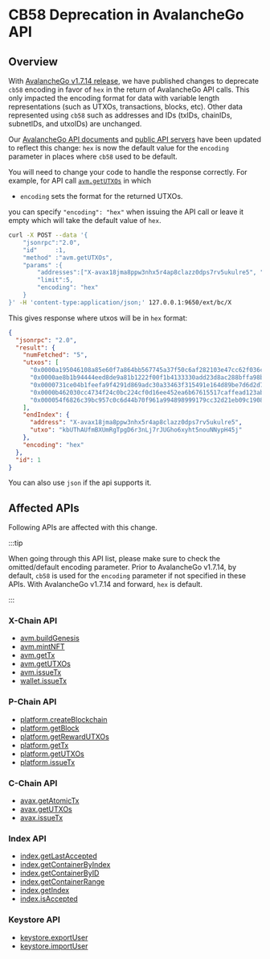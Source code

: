 # CB58 Deprecation in AvalancheGo API

## Overview

With [AvalancheGo v1.7.14 release](./avalanchego-release-notes.md#v1714-view-on-github), we have published changes to deprecate `cb58` encoding in favor of `hex` in the return of AvalancheGo API calls. This only impacted the encoding format for data with variable length representations (such as UTXOs, transactions, blocks, etc). Other data represented using `cb58` such as addresses and IDs (txIDs, chainIDs, subnetIDs, and utxoIDs) are unchanged.

Our [AvalancheGo API documents](./apis/README.md) and [public API servers](./public-api-server.md) have been updated to reflect this change: `hex` is now the default value for the `encoding` parameter in places where `cb58` used to be default.

You will need to change your code to handle the response correctly. For example, for API call [`avm.getUTXOs`](./apis/x-chain.md#avmgetutxos) in which

- `encoding` sets the format for the returned UTXOs.

you can specify `"encoding": "hex"` when issuing the API call or leave it empty which will take the default value of `hex`.

```sh
curl -X POST --data '{
    "jsonrpc":"2.0",
    "id"     :1,
    "method" :"avm.getUTXOs",
    "params" :{
        "addresses":["X-avax18jma8ppw3nhx5r4ap8clazz0dps7rv5ukulre5", "X-avax1d09qn852zcy03sfc9hay2llmn9hsgnw4tp3dv6"],
        "limit":5,
        "encoding": "hex"
    }
}' -H 'content-type:application/json;' 127.0.0.1:9650/ext/bc/X
```

This gives response where utxos will be in `hex` format:

```json
{
  "jsonrpc": "2.0",
  "result": {
    "numFetched": "5",
    "utxos": [
      "0x0000a195046108a85e60f7a864bb567745a37f50c6af282103e47cc62f036cee404700000000345aa98e8a990f4101e2268fab4c4e1f731c8dfbcffa3a77978686e6390d624f000000070000000000000001000000000000000000000001000000018ba98dabaebcd83056799841cfbc567d8b10f216c1f01765",
      "0x0000ae8b1b94444eed8de9a81b1222f00f1b4133330add23d8ac288bffa98b85271100000000345aa98e8a990f4101e2268fab4c4e1f731c8dfbcffa3a77978686e6390d624f000000070000000000000001000000000000000000000001000000018ba98dabaebcd83056799841cfbc567d8b10f216473d042a",
      "0x0000731ce04b1feefa9f4291d869adc30a33463f315491e164d89be7d6d2d7890cfc00000000345aa98e8a990f4101e2268fab4c4e1f731c8dfbcffa3a77978686e6390d624f000000070000000000000001000000000000000000000001000000018ba98dabaebcd83056799841cfbc567d8b10f21600dd3047",
      "0x0000b462030cc4734f24c0bc224cf0d16ee452ea6b67615517caffead123ab4fbf1500000000345aa98e8a990f4101e2268fab4c4e1f731c8dfbcffa3a77978686e6390d624f000000070000000000000001000000000000000000000001000000018ba98dabaebcd83056799841cfbc567d8b10f216c71b387e",
      "0x000054f6826c39bc957c0c6d44b70f961a994898999179cc32d21eb09c1908d7167b00000000345aa98e8a990f4101e2268fab4c4e1f731c8dfbcffa3a77978686e6390d624f000000070000000000000001000000000000000000000001000000018ba98dabaebcd83056799841cfbc567d8b10f2166290e79d"
    ],
    "endIndex": {
      "address": "X-avax18jma8ppw3nhx5r4ap8clazz0dps7rv5ukulre5",
      "utxo": "kbUThAUfmBXUmRgTpgD6r3nLj7rJUGho6xyht5nouNNypH45j"
    },
    "encoding": "hex"
  },
  "id": 1
}
```

You can also use `json` if the api supports it.

## Affected APIs

Following APIs are affected with this change.

:::tip

When going through this API list, please make sure to check the omitted/default encoding parameter. Prior to AvalancheGo v1.7.14, by default, `cb58` is used for the `encoding` parameter if not specified in these APIs. With AvalancheGo v1.7.14 and forward, `hex` is default.

:::

### X-Chain API

- [avm.buildGenesis](./apis/x-chain.md#avmbuildgenesis)
- [avm.mintNFT](./apis/x-chain.md#avmmintnft)
- [avm.getTx](./apis/x-chain.md#avmgettx)
- [avm.getUTXOs](./apis/x-chain.md#avmgetutxos)
- [avm.issueTx](./apis/x-chain.md#avmissuetx)
- [wallet.issueTx](./apis/x-chain.md#walletissuetx)

### P-Chain API

- [platform.createBlockchain](./apis/p-chain.md#platformcreateblockchain)
- [platform.getBlock](./apis/p-chain.md#platformgetblock)
- [platform.getRewardUTXOs](./apis/p-chain.md#platformgetrewardutxos)
- [platform.getTx](./apis/p-chain.md#platformgettx)
- [platform.getUTXOs](./apis/p-chain.md#platformgetutxos)
- [platform.issueTx](./apis/p-chain.md#platformissuetx)

### C-Chain API

- [avax.getAtomicTx](./apis/c-chain.md#avaxgetatomictx)
- [avax.getUTXOs](./apis/c-chain.md#avaxgetutxos)
- [avax.issueTx](./apis/c-chain.md#avaxissuetx)

### Index API

- [index.getLastAccepted](./apis/index-api.md#indexgetlastaccepted)
- [index.getContainerByIndex](./apis/index-api.md#indexgetcontainerbyindex)
- [index.getContainerByID](./apis/index-api.md#indexgetcontainerbyindex)
- [index.getContainerRange](./apis/index-api.md#indexgetcontainerrange)
- [index.getIndex](./apis/index-api.md#indexgetindex)
- [index.isAccepted](./apis/index-api.md#indexisaccepted)

### Keystore API

- [keystore.exportUser](./apis/keystore.md#keystoreexportuser)
- [keystore.importUser](./apis/keystore.md#keystoreimportuser)
